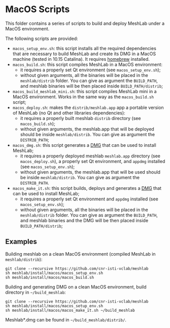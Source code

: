 # MacOS Scripts

This folder contains a series of scripts to build and deploy MeshLab under a MacOS environment.

The following scripts are provided:

* `macos_setup_env.sh`: this script installs all the required dependencies that are necessary to build MeshLab and create its DMG in a MacOS machine (tested in 10.15 Catalina). It requires [homebrew](https://brew.sh/) installed.
* `macos_build.sh`: this script compiles MeshLab in a MacOS environment:
	* it requires a properly set Qt environment (see `macos_setup_env.sh`); 
	* without given arguments, all the binaries will be placed in the `meshlab/distrib` folder. You can give as argument the `BUILD_PATH`, and meshlab binaries will be then placed inside `BUILD_PATH/distrib`;
* `macos_build_meshlab_mini.sh`: this script compiles MeshLab mini in a MacOS environment. Works in the same way as the `macos_build.sh` script;
* `macos_deploy.sh`: makes the `distrib/meshlab.app` app a portable version of MeshLab (no Qt and other libraries dependencies):
	* it requires a properly built meshlab `distrib` directory (see `macos_build.sh`);
	* without given arguments, the meshlab.app that will be deployed should be inside `meshlab/distrib`. You can give as argument the `DISTRIB_PATH`;
* `macos_dmg.sh`: this script generates a [DMG](https://en.wikipedia.org/wiki/Apple_Disk_Image) that can be used to install MeshLab; 
	* it requires a properly deployed meshlab `meshlab.app` directory (see `macos_deploy.sh`), a properly set Qt environment, and `appdmg` installed (see `macos_setup_env.sh`);
	* without given arguments, the meshlab.app that will be used should be inside `meshlab/distrib`. You can give as argument the `DISTRIB_PATH`.
* `macos_make_it.sh`: this script builds, deploys and generates a [DMG](https://en.wikipedia.org/wiki/Apple_Disk_Image) that can be used to install MeshLab;
	* it requires a properly set Qt environment and `appdmg` installed (see `macos_setup_env.sh`); 
	* without given arguments, all the binaries will be placed in the `meshlab/distrib` folder. You can give as argument the `BUILD_PATH`, and meshlab binaries and the DMG will be then placed inside `BUILD_PATH/distrib`;

## Examples

Building meshlab on a clean MacOS environment (compiled MeshLab in `meshlab/distrib`):

	git clone --recursive https://github.com/cnr-isti-vclab/meshlab
	sh meshlab/install/macos/macos_setup_env.sh
	sh meshlab/install/macos/macos_build.sh

Building and generating DMG on a clean MacOS environment, build directory in `~/build_meshlab`:

	git clone --recursive https://github.com/cnr-isti-vclab/meshlab
	sh meshlab/install/macos/macos_setup_env.sh
	sh meshlab/install/macos/macos_make_it.sh ~/build_meshlab
	
Meshlab*.dmg can be found in `~/build_meshlab/distrib/`.